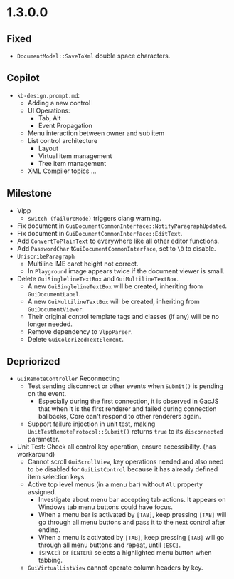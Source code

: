 # 1.3.0.0

## Fixed
- `DocumentModel::SaveToXml` double space characters.

## Copilot

- `kb-design.prompt.md`:
  - Adding a new control
  - UI Operations:
    - Tab, Alt
    - Event Propagation
  - Menu interaction between owner and sub item
  - List control architecture
    - Layout
    - Virtual item management
    - Tree item management
  - XML Compiler topics ...

## Milestone

- Vlpp
  - `switch (failureMode)` triggers clang warning.
- Fix document in `GuiDocumentCommonInterface::NotifyParagraphUpdated`.
- Fix document in `GuiDocumentCommonInterface::EditText`.
- Add `ConvertToPlainText` to everywhere like all other editor functions.
- Add `PasswordChar` t`GuiDocumentCommonInterface`, set to `\0` to disable.
- `UniscribeParagraph`
  - Multiline IME caret height not correct.
  - In `Playground` image appears twice if the document viewer is small.
- Delete `GuiSinglelineTextBox` and `GuiMultilineTextBox`.
  - A new `GuiSinglelineTextBox` will be created, inheriting from `GuiDocumentLabel`.
  - A new `GuiMultilineTextBox` will be created, inheriting from `GuiDocumentViewer`.
  - Their original control template tags and classes (if any) will be no longer needed.
  - Remove dependency to `VlppParser`.
  - Delete `GuiColorizedTextElement`.

## Depriorized

- `GuiRemoteController` Reconnecting
  - Test sending disconnect or other events when `Submit()` is pending on the event.
    - Especially during the first connection, it is observed in GacJS that when it is the first renderer and failed during connection ballbacks, Core can't respond to other renderers again.
  - Support failure injection in unit test, making `UnitTestRemoteProtocol::Submit()` returns `true` to its `disconnected` parameter.
- Unit Test: Check all control key operation, ensure accessibility. (has workaround)
  - Cannot scroll `GuiScrollView`, key operations needed and also need to be disabled for `GuiListControl` because it has already defined item selection keys.
  - Active top level menus (in a menu bar) without `Alt` property assigned.
    - Investigate about menu bar accepting tab actions. It appears on Windows tab menu buttons could have focus.
    - When a menu bar is activated by `[TAB]`, keep pressing `[TAB]` will go through all menu buttons and pass it to the next control after ending.
    - When a menu is activated by `[TAB]`, keep pressing `[TAB]` will go through all menu buttons and repeat, until `[ESC]`.
    - `[SPACE]` or `[ENTER]` selects a highlighted menu button when tabbing.
  - `GuiVirtualListView` cannot operate column headers by key.